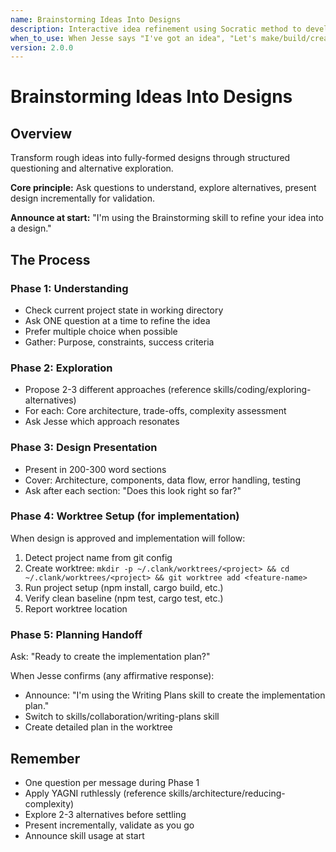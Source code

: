 ```yaml
---
name: Brainstorming Ideas Into Designs
description: Interactive idea refinement using Socratic method to develop fully-formed designs
when_to_use: When Jesse says "I've got an idea", "Let's make/build/create", "I want to implement/add", "What if we". When starting design for complex feature. Before writing implementation plans. When idea needs refinement and exploration. ACTIVATE THIS AUTOMATICALLY when Jesse describes a feature or project idea - don't wait for /brainstorm command.
version: 2.0.0
---
```


# Brainstorming Ideas Into Designs

## Overview

Transform rough ideas into fully-formed designs through structured questioning and alternative exploration.

**Core principle:** Ask questions to understand, explore alternatives, present design incrementally for validation.

**Announce at start:** "I'm using the Brainstorming skill to refine your idea into a design."

## The Process

### Phase 1: Understanding
- Check current project state in working directory
- Ask ONE question at a time to refine the idea
- Prefer multiple choice when possible
- Gather: Purpose, constraints, success criteria

### Phase 2: Exploration
- Propose 2-3 different approaches (reference skills/coding/exploring-alternatives)
- For each: Core architecture, trade-offs, complexity assessment
- Ask Jesse which approach resonates

### Phase 3: Design Presentation
- Present in 200-300 word sections
- Cover: Architecture, components, data flow, error handling, testing
- Ask after each section: "Does this look right so far?"

### Phase 4: Worktree Setup (for implementation)
When design is approved and implementation will follow:
1. Detect project name from git config
2. Create worktree: `mkdir -p ~/.clank/worktrees/<project> && cd ~/.clank/worktrees/<project> && git worktree add <feature-name>`
3. Run project setup (npm install, cargo build, etc.)
4. Verify clean baseline (npm test, cargo test, etc.)
5. Report worktree location

### Phase 5: Planning Handoff
Ask: "Ready to create the implementation plan?"

When Jesse confirms (any affirmative response):
- Announce: "I'm using the Writing Plans skill to create the implementation plan."
- Switch to skills/collaboration/writing-plans skill
- Create detailed plan in the worktree

## Remember
- One question per message during Phase 1
- Apply YAGNI ruthlessly (reference skills/architecture/reducing-complexity)
- Explore 2-3 alternatives before settling
- Present incrementally, validate as you go
- Announce skill usage at start

